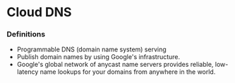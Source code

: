 # Cloud DNS

### Definitions
* Programmable DNS (domain name system) serving
* Publish domain names by using Google's infrastructure.
* Google's global network of anycast name servers provides reliable, low-latency name lookups for your domains from anywhere in the world.
